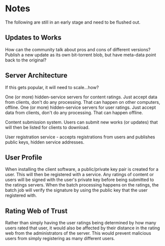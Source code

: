 ﻿Notes
==========
The following are still in an early stage and need to be flushed out.

Updates to Works
-------------
How can the community talk about pros and cons of different versions?
Publish a new update as its own bit-torrent blob, but have meta-data point back 
to the original?

Server Architecture
-------------
If this gets popular, it will need to scale...how?

One (or more) hidden-service servers for content ratings. Just accept data from
clients, don't do any processing. That can happen on other computers, offline.
One (or more) hidden-service servers for user ratings. Just accept data from
clients, don't do any processing. That can happen offline.

Content submission system. Users can submit new works (or updates) that will 
then be listed for clients to download.

User registration service - accepts registrations from users and publishes 
public keys, hidden service addresses.

User Profile
-------------
When installing the client software, a public/private key pair is created for a
user. This will then be registered with a service. Any ratings of content or users will be signed with the user's private key before being submitted to the ratings
servers. When the batch processing happens on the ratings, the batch job will 
verify the signature by using the public key that the user registered with.

Rating Web of Trust
-------------
Rather than simply having the user ratings being determined by how many users 
rated that user, it would also be affected by their distance in the rating web
from the administrators of the server. This would prevent malicious users from
simply registering as many different users.
